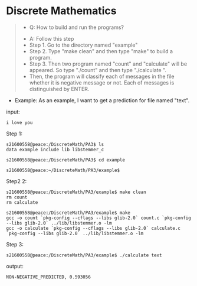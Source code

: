 # Discrete Mathematics
>* Q: How to build and run the programs?
>
> - A: Follow this step
> - Step 1. Go to the directory named "example"
> - Step 2. Type "make clean" and then type "make" to build a program.
> - Step 3. Then two program named "count" and "calculate" will be appeared. So type "./count" and then type "./calculate <filename>".
> - Then, the program will classify each of messages in the file whether it is negative message or not. Each of messages is distinguished by ENTER.

- Example: As an example, I want to get a prediction for file named "text".

input:    
    
    i love you

Step 1:

    s21600558@peace:/DiscreteMath/PA3$ ls
    data example include lib libstemmer_c 
    
    s21600558@peace:/DiscreteMath/PA3$ cd example

    s21600558@peace:~/DiscreteMath/PA3/example$
 
Step2 2:

    s21600558@peace:/DiscreteMath/PA3/example$ make clean
    rm count
    rm calculate

    s21600558@peace:/DiscreteMath/PA3/example$ make 
    gcc -o count `pkg-config --cflags --libs glib-2.0` count.c `pkg-config --libs glib-2.0` ../lib/libstemmer.o -lm
    gcc -o calculate `pkg-config --cflags --libs glib-2.0` calculate.c `pkg-config --libs glib-2.0` ../lib/libstemmer.o -lm

Step 3:

    s21600558@peace:/DiscreteMath/PA3/example$ ./calculate text

output: 

    NON-NEGATIVE_PREDICTED, 0.593056


